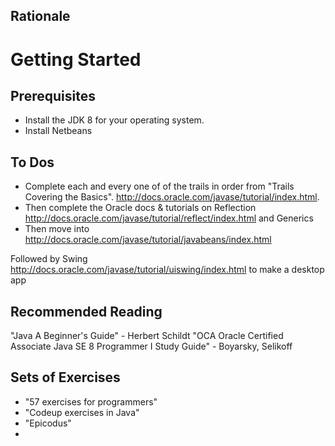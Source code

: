 ## Rationale

# Getting Started

## Prerequisites
- Install the JDK 8 for your operating system.
- Install Netbeans

## To Dos

- Complete each and every one of of the trails in order from "Trails Covering the Basics".   http://docs.oracle.com/javase/tutorial/index.html.
- Then complete the Oracle docs & tutorials on Reflection http://docs.oracle.com/javase/tutorial/reflect/index.html and Generics
- Then move into http://docs.oracle.com/javase/tutorial/javabeans/index.html


Followed by Swing http://docs.oracle.com/javase/tutorial/uiswing/index.html to make a desktop app


## Recommended Reading
"Java A Beginner's Guide" - Herbert Schildt
"OCA Oracle Certified Associate Java SE 8 Programmer I Study Guide" - Boyarsky, Selikoff

## Sets of Exercises
- "57 exercises for programmers"
- "Codeup exercises in Java"
- "Epicodus"
-
